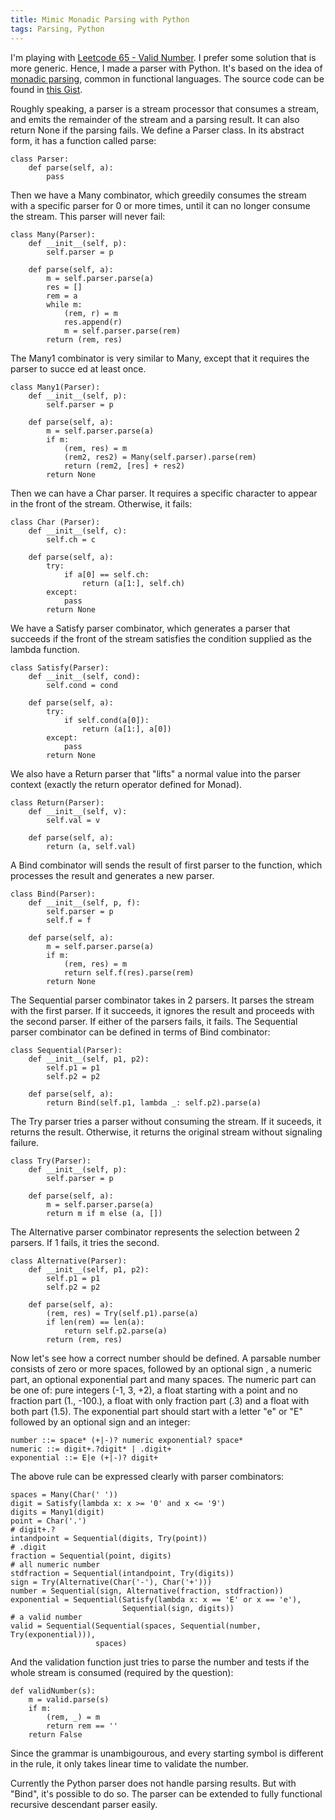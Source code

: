 ```yaml
---
title: Mimic Monadic Parsing with Python
tags: Parsing, Python
---
```

I'm playing with [Leetcode 65 - Valid Number](https://leetcode.com/problems/valid-number/).
I prefer some solution that is more generic. Hence, I made a parser
with Python. It's based on the idea of
[monadic parsing](https://www.cs.nott.ac.uk/~gmh/pearl.pdf), common in
functional languages. The source code can be found in [this
Gist](https://gist.github.com/kkspeed/f13fe23813ec09b066bd).


<!--more-->

Roughly speaking, a parser is a stream processor that consumes a
stream, and emits the remainder of the stream and a parsing result. It
can also return None if the parsing fails. We define a Parser
class. In its abstract form, it has a function called parse:

~~~{.python}
class Parser:
    def parse(self, a):
        pass
~~~

Then we have a Many combinator, which greedily consumes the stream
with a specific parser for 0 or more times, until it can no longer
consume the stream. This parser will never fail:

~~~{.python}
class Many(Parser):
    def __init__(self, p):
        self.parser = p

    def parse(self, a):
        m = self.parser.parse(a)
        res = []
        rem = a
        while m:
            (rem, r) = m
            res.append(r)
            m = self.parser.parse(rem)
        return (rem, res)
~~~

The Many1 combinator is very similar to Many, except that it requires
the parser to succe
ed at least once.

~~~{.python}
class Many1(Parser):
    def __init__(self, p):
        self.parser = p

    def parse(self, a):
        m = self.parser.parse(a)
        if m:
            (rem, res) = m
            (rem2, res2) = Many(self.parser).parse(rem)
            return (rem2, [res] + res2)
        return None
~~~

Then we can have a Char parser. It requires a specific character to
appear in the front of the stream. Otherwise, it fails:

~~~{.python}
class Char (Parser):
    def __init__(self, c):
        self.ch = c

    def parse(self, a):
        try:
            if a[0] == self.ch:
                return (a[1:], self.ch)
        except:
            pass
        return None
~~~

We have a Satisfy parser combinator, which generates a parser that
succeeds if the front of the stream satisfies the condition supplied
as the lambda function.

~~~{.python}
class Satisfy(Parser):
    def __init__(self, cond):
        self.cond = cond

    def parse(self, a):
        try:
            if self.cond(a[0]):
                return (a[1:], a[0])
        except:
            pass
        return None
~~~

We also have a Return parser that "lifts" a normal value into the
parser context (exactly the return operator defined for Monad).

~~~{.python}
class Return(Parser):
    def __init__(self, v):
        self.val = v

    def parse(self, a):
        return (a, self.val)
~~~

A Bind combinator will sends the result of first parser to the
function, which processes the result and generates a new parser.

~~~{.python}
class Bind(Parser):
    def __init__(self, p, f):
        self.parser = p
        self.f = f

    def parse(self, a):
        m = self.parser.parse(a)
        if m:
            (rem, res) = m
            return self.f(res).parse(rem)
        return None
~~~

The Sequential parser combinator takes in 2 parsers. It parses the
stream with the first parser. If it succeeds, it ignores the result
and proceeds with the second parser. If either of the parsers fails,
it fails. The Sequential parser combinator can be defined in terms of
Bind combinator:

~~~{.python}
class Sequential(Parser):
    def __init__(self, p1, p2):
        self.p1 = p1
        self.p2 = p2

    def parse(self, a):
        return Bind(self.p1, lambda _: self.p2).parse(a)
~~~

The Try parser tries a parser without consuming the stream. If it
suceeds, it returns the result. Otherwise, it returns the original
stream without signaling failure.

~~~{.python}
class Try(Parser):
    def __init__(self, p):
        self.parser = p

    def parse(self, a):
        m = self.parser.parse(a)
        return m if m else (a, [])
~~~

The Alternative parser combinator represents the selection between 2
parsers. If 1 fails, it tries the second.

~~~{.python}
class Alternative(Parser):
    def __init__(self, p1, p2):
        self.p1 = p1
        self.p2 = p2

    def parse(self, a):
        (rem, res) = Try(self.p1).parse(a)
        if len(rem) == len(a):
            return self.p2.parse(a)
        return (rem, res)
~~~

Now let's see how a correct number should be defined. A parsable
number consists of zero or more spaces, followed by an optional sign
, a numeric part, an optional exponential part and many spaces. The
numeric part can be one of: pure integers (-1, 3, +2), a float starting with a
point and no fraction part (1., -100.), a float with only fraction
part (.3) and a float with both part (1.5). The exponential part
should start with a letter "e" or "E" followed by an optional sign and
an integer:

    number ::= space* (+|-)? numeric exponential? space*
    numeric ::= digit+.?digit* | .digit+
    exponential ::= E|e (+|-)? digit+

The above rule can be expressed clearly with parser combinators:

~~~{.python}
spaces = Many(Char(' '))
digit = Satisfy(lambda x: x >= '0' and x <= '9')
digits = Many1(digit)
point = Char('.')
# digit+.?
intandpoint = Sequential(digits, Try(point))
# .digit
fraction = Sequential(point, digits)
# all numeric number
stdfraction = Sequential(intandpoint, Try(digits))
sign = Try(Alternative(Char('-'), Char('+')))
number = Sequential(sign, Alternative(fraction, stdfraction))
exponential = Sequential(Satisfy(lambda x: x == 'E' or x == 'e'),
                         Sequential(sign, digits))
# a valid number
valid = Sequential(Sequential(spaces, Sequential(number, Try(exponential))),
                   spaces)
~~~

And the validation function just tries to parse the number and tests
if the whole stream is consumed (required by the question):

~~~{.python}
def validNumber(s):
    m = valid.parse(s)
    if m:
        (rem, _) = m
        return rem == ''
    return False
~~~

Since the grammar is unambigourous, and every starting symbol is
different in the rule, it only takes linear time to validate the
number.

Currently the Python parser does not handle parsing results. But with
"Bind", it's possible to do so. The parser can be extended to fully
functional recursive descendant parser easily.
